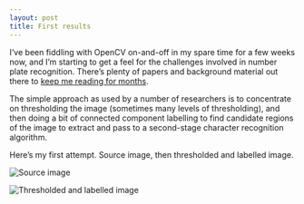 ```yaml
---
layout: post
title: First results
---
```

I’ve been fiddling with OpenCV on-and-off in my spare time for a few weeks now,
and I’m starting to get a feel for the challenges involved in number plate
recognition. There’s plenty of papers and background material out there to
[keep me reading for months][1].

The simple approach as used by a number of researchers is to concentrate on
thresholding the image (sometimes many levels of thresholding), and then doing
a bit of connected component labelling to find candidate regions of the image
to extract and pass to a second-stage character recognition algorithm.

Here’s my first attempt. Source image, then thresholded and labelled image.

![Source image](https://farm3.static.flickr.com/2470/3885477078_cfc0d6bdfe.jpg)

![Thresholded and labelled image](https://farm3.static.flickr.com/2441/3884666955_254d030c5d.jpg)

[1]: https://delicious.com/olly.smith/ANPR

